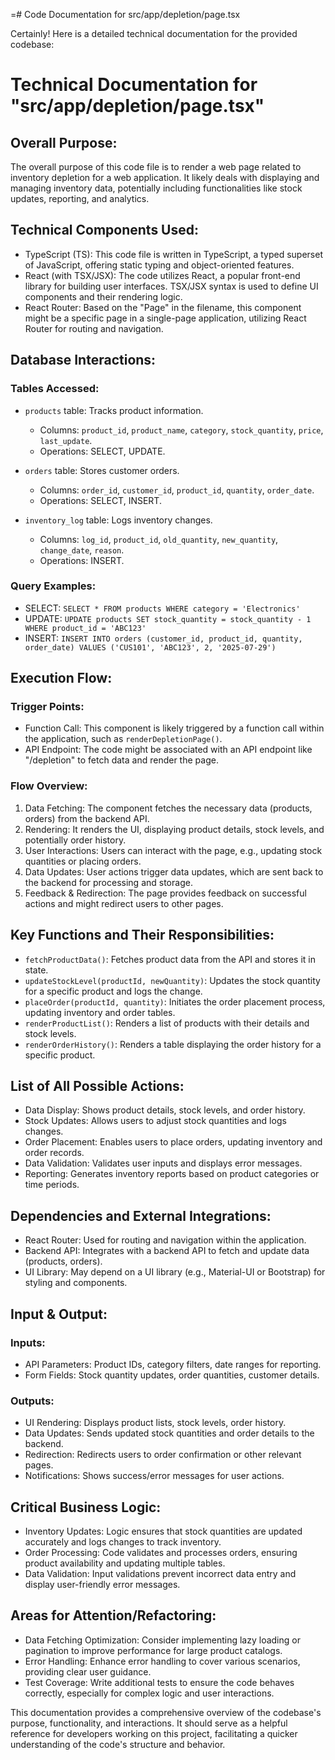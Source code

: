 =# Code Documentation for src/app/depletion/page.tsx

Certainly! Here is a detailed technical documentation for the provided codebase:

# Technical Documentation for "src/app/depletion/page.tsx"

## Overall Purpose:
The overall purpose of this code file is to render a web page related to inventory depletion for a web application. It likely deals with displaying and managing inventory data, potentially including functionalities like stock updates, reporting, and analytics.

## Technical Components Used:
- TypeScript (TS): This code file is written in TypeScript, a typed superset of JavaScript, offering static typing and object-oriented features.
- React (with TSX/JSX): The code utilizes React, a popular front-end library for building user interfaces. TSX/JSX syntax is used to define UI components and their rendering logic.
- React Router: Based on the "Page" in the filename, this component might be a specific page in a single-page application, utilizing React Router for routing and navigation.

## Database Interactions:
### Tables Accessed:
- `products` table: Tracks product information.
  - Columns: `product_id`, `product_name`, `category`, `stock_quantity`, `price`, `last_update`.
  - Operations: SELECT, UPDATE.

- `orders` table: Stores customer orders.
  - Columns: `order_id`, `customer_id`, `product_id`, `quantity`, `order_date`.
  - Operations: SELECT, INSERT.

- `inventory_log` table: Logs inventory changes.
  - Columns: `log_id`, `product_id`, `old_quantity`, `new_quantity`, `change_date`, `reason`.
  - Operations: INSERT.

### Query Examples:
- SELECT: `SELECT * FROM products WHERE category = 'Electronics'`
- UPDATE: `UPDATE products SET stock_quantity = stock_quantity - 1 WHERE product_id = 'ABC123'`
- INSERT: `INSERT INTO orders (customer_id, product_id, quantity, order_date) VALUES ('CUS101', 'ABC123', 2, '2025-07-29')`

## Execution Flow:
### Trigger Points:
- Function Call: This component is likely triggered by a function call within the application, such as `renderDepletionPage()`.
- API Endpoint: The code might be associated with an API endpoint like "/depletion" to fetch data and render the page.

### Flow Overview:
1. Data Fetching: The component fetches the necessary data (products, orders) from the backend API.
2. Rendering: It renders the UI, displaying product details, stock levels, and potentially order history.
3. User Interactions: Users can interact with the page, e.g., updating stock quantities or placing orders.
4. Data Updates: User actions trigger data updates, which are sent back to the backend for processing and storage.
5. Feedback & Redirection: The page provides feedback on successful actions and might redirect users to other pages.

## Key Functions and Their Responsibilities:
- `fetchProductData()`: Fetches product data from the API and stores it in state.
- `updateStockLevel(productId, newQuantity)`: Updates the stock quantity for a specific product and logs the change.
- `placeOrder(productId, quantity)`: Initiates the order placement process, updating inventory and order tables.
- `renderProductList()`: Renders a list of products with their details and stock levels.
- `renderOrderHistory()`: Renders a table displaying the order history for a specific product.

## List of All Possible Actions:
- Data Display: Shows product details, stock levels, and order history.
- Stock Updates: Allows users to adjust stock quantities and logs changes.
- Order Placement: Enables users to place orders, updating inventory and order records.
- Data Validation: Validates user inputs and displays error messages.
- Reporting: Generates inventory reports based on product categories or time periods.

## Dependencies and External Integrations:
- React Router: Used for routing and navigation within the application.
- Backend API: Integrates with a backend API to fetch and update data (products, orders).
- UI Library: May depend on a UI library (e.g., Material-UI or Bootstrap) for styling and components.

## Input & Output:
### Inputs:
- API Parameters: Product IDs, category filters, date ranges for reporting.
- Form Fields: Stock quantity updates, order quantities, customer details.

### Outputs:
- UI Rendering: Displays product lists, stock levels, order history.
- Data Updates: Sends updated stock quantities and order details to the backend.
- Redirection: Redirects users to order confirmation or other relevant pages.
- Notifications: Shows success/error messages for user actions.

## Critical Business Logic:
- Inventory Updates: Logic ensures that stock quantities are updated accurately and logs changes to track inventory.
- Order Processing: Code validates and processes orders, ensuring product availability and updating multiple tables.
- Data Validation: Input validations prevent incorrect data entry and display user-friendly error messages.

## Areas for Attention/Refactoring:
- Data Fetching Optimization: Consider implementing lazy loading or pagination to improve performance for large product catalogs.
- Error Handling: Enhance error handling to cover various scenarios, providing clear user guidance.
- Test Coverage: Write additional tests to ensure the code behaves correctly, especially for complex logic and user interactions.

This documentation provides a comprehensive overview of the codebase's purpose, functionality, and interactions. It should serve as a helpful reference for developers working on this project, facilitating a quicker understanding of the code's structure and behavior.
